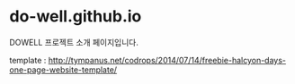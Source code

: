 # do-well.github.io

DOWELL 프로젝트 소개 페이지입니다.


template : http://tympanus.net/codrops/2014/07/14/freebie-halcyon-days-one-page-website-template/
